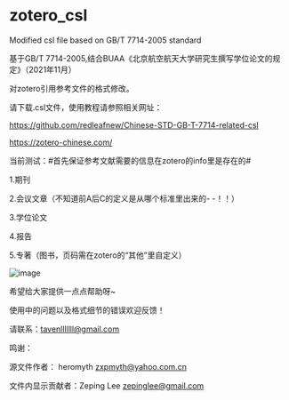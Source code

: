 # zotero_csl
Modified csl file based on GB/T 7714-2005 standard


基于GB/T 7714-2005,结合BUAA《北京航空航天大学研究生撰写学位论文的规定》（2021年11月）

对zotero引用参考文件的格式修改。

请下载.csl文件，使用教程请参照相关网址：

https://github.com/redleafnew/Chinese-STD-GB-T-7714-related-csl

https://zotero-chinese.com/


当前测试：#首先保证参考文献需要的信息在zotero的info里是存在的#

1.期刊

2.会议文章（不知道前A后C的定义是从哪个标准里出来的- -！！）

3.学位论文

4.报告

5.专著（图书，页码需在zotero的“其他”里自定义）


![image](https://github.com/tavenlll/zotero_csl/assets/48005773/8225beb5-126b-47b0-8074-87a5541bb9b3)


希望给大家提供一点点帮助呀~

使用中的问题以及格式细节的错误欢迎反馈！

请联系：tavenlllllll@gmail.com




鸣谢：

源文件作者：     heromyth
                zxpmyth@yahoo.com.cn


文件内显示贡献者：Zeping Lee
                zepinglee@gmail.com
